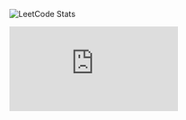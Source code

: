 <!-- LEETCODE_STATS_START -->
![LeetCode Stats](https://raw.githubusercontent.com/Krishnarevanthkarra/LeetCode-Stats/main/Display.svg?cache_bust=1747732228)
<!-- LEETCODE_STATS_END -->
![LeetCode Stats](https://raw.githubusercontent.com/Krishnarevanthkarra/Krishnarevanthkarra/main/index.html)
